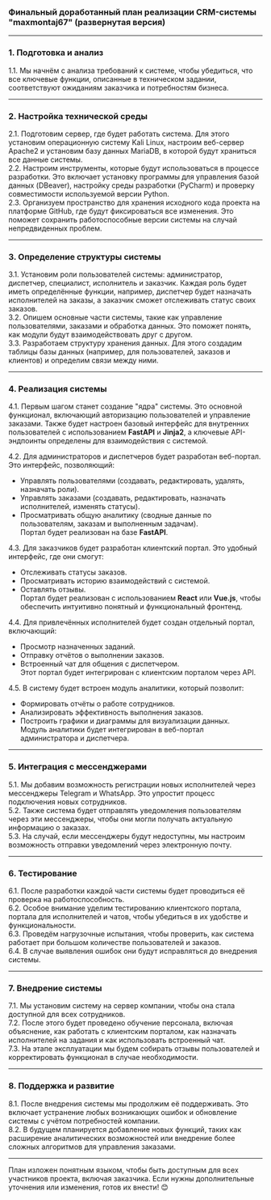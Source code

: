 ### **Финальный доработанный план реализации CRM-системы "maxmontaj67" (развернутая версия)**

---

### **1. Подготовка и анализ**
1.1. Мы начнём с анализа требований к системе, чтобы убедиться, что все ключевые функции, описанные в техническом задании, соответствуют ожиданиям заказчика и потребностям бизнеса.  

---

### **2. Настройка технической среды**
2.1. Подготовим сервер, где будет работать система. Для этого установим операционную систему Kali Linux, настроим веб-сервер Apache2 и установим базу данных MariaDB, в которой будут храниться все данные системы.  
2.2. Настроим инструменты, которые будут использоваться в процессе разработки. Это включает установку программы для управления базой данных (DBeaver), настройку среды разработки (PyCharm) и проверку совместимости используемой версии Python.  
2.3. Организуем пространство для хранения исходного кода проекта на платформе GitHub, где будут фиксироваться все изменения. Это поможет сохранить работоспособные версии системы на случай непредвиденных проблем.  

---

### **3. Определение структуры системы**
3.1. Установим роли пользователей системы: администратор, диспетчер, специалист, исполнитель и заказчик. Каждая роль будет иметь определённые функции, например, диспетчер будет назначать исполнителей на заказы, а заказчик сможет отслеживать статус своих заказов.  
3.2. Опишем основные части системы, такие как управление пользователями, заказами и обработка данных. Это поможет понять, как модули будут взаимодействовать друг с другом.  
3.3. Разработаем структуру хранения данных. Для этого создадим таблицы базы данных (например, для пользователей, заказов и клиентов) и определим связи между ними.  

---

### **4. Реализация системы**
4.1. Первым шагом станет создание "ядра" системы. Это основной функционал, включающий авторизацию пользователей и управление заказами. Также будет настроен базовый интерфейс для внутренних пользователей с использованием **FastAPI** и **Jinja2**, а ключевые API-эндпоинты определены для взаимодействия с системой.  

4.2. Для администраторов и диспетчеров будет разработан веб-портал. Это интерфейс, позволяющий:
- Управлять пользователями (создавать, редактировать, удалять, назначать роли).  
- Управлять заказами (создавать, редактировать, назначать исполнителей, изменять статусы).  
- Просматривать общую аналитику (сводные данные по пользователям, заказам и выполненным задачам).  
Портал будет реализован на базе **FastAPI**.  

4.3. Для заказчиков будет разработан клиентский портал. Это удобный интерфейс, где они смогут:
- Отслеживать статусы заказов.  
- Просматривать историю взаимодействий с системой.  
- Оставлять отзывы.  
Портал будет реализован с использованием **React** или **Vue.js**, чтобы обеспечить интуитивно понятный и функциональный фронтенд.  

4.4. Для привлечённых исполнителей будет создан отдельный портал, включающий:
- Просмотр назначенных заданий.  
- Отправку отчётов о выполнении заказов.  
- Встроенный чат для общения с диспетчером.  
Этот портал будет интегрирован с клиентским порталом через API.  

4.5. В систему будет встроен модуль аналитики, который позволит:
- Формировать отчёты о работе сотрудников.  
- Анализировать эффективность выполнения заказов.  
- Построить графики и диаграммы для визуализации данных.  
Модуль аналитики будет интегрирован в веб-портал администратора и диспетчера.  

---

### **5. Интеграция с мессенджерами**
5.1. Мы добавим возможность регистрации новых исполнителей через мессенджеры Telegram и WhatsApp. Это упростит процесс подключения новых сотрудников.  
5.2. Также система будет отправлять уведомления пользователям через эти мессенджеры, чтобы они могли получать актуальную информацию о заказах.  
5.3. На случай, если мессенджеры будут недоступны, мы настроим возможность отправки уведомлений через электронную почту.  

---

### **6. Тестирование**
6.1. После разработки каждой части системы будет проводиться её проверка на работоспособность.  
6.2. Особое внимание уделим тестированию клиентского портала, портала для исполнителей и чатов, чтобы убедиться в их удобстве и функциональности.  
6.3. Проведём нагрузочные испытания, чтобы проверить, как система работает при большом количестве пользователей и заказов.  
6.4. В случае выявления ошибок они будут исправляться до внедрения системы.  

---

### **7. Внедрение системы**
7.1. Мы установим систему на сервер компании, чтобы она стала доступной для всех сотрудников.  
7.2. После этого будет проведено обучение персонала, включая объяснение, как работать с клиентским порталом, как назначать исполнителей на задания и как использовать встроенный чат.  
7.3. На этапе эксплуатации мы будем собирать отзывы пользователей и корректировать функционал в случае необходимости.  

---

### **8. Поддержка и развитие**
8.1. После внедрения системы мы продолжим её поддерживать. Это включает устранение любых возникающих ошибок и обновление системы с учётом потребностей компании.  
8.2. В будущем планируется добавление новых функций, таких как расширение аналитических возможностей или внедрение более сложных алгоритмов для управления заказами.  

---

План изложен понятным языком, чтобы быть доступным для всех участников проекта, включая заказчика. Если нужны дополнительные уточнения или изменения, готов их внести! 😊